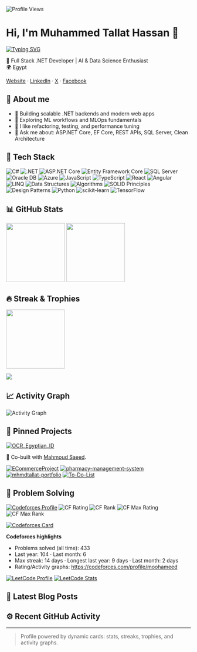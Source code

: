 ![Profile Views](https://komarev.com/ghpvc/?username=MhmdTalat&color=0e75b6&style=flat)

# Hi, I'm Muhammed Tallat Hassan 👋

[![Typing SVG](https://readme-typing-svg.demolab.com?font=Fira+Code&pause=1500&color=1AD1FF&center=true&vCenter=true&width=600&lines=Full+Stack+.NET+Developer;AI+%26+Data+Science+Enthusiast;Always+learning+and+improving+myself&v=2)](https://git.io/typing-svg)

🎯 Full Stack .NET Developer | AI & Data Science Enthusiast  
🌍 Egypt

[Website](https://mhmdtallat-portfolio.web.app/) · [LinkedIn](https://www.linkedin.com/in/muhammed-tallat-a440881b7) · [X](https://twitter.com/MHMD_TAL3AT) · [Facebook](https://www.facebook.com/mohamed.Tallat.104203)

## 🙋 About me
- 🔭 Building scalable .NET backends and modern web apps
- 🤖 Exploring ML workflows and MLOps fundamentals
- 🧪 I like refactoring, testing, and performance tuning
- 💬 Ask me about: ASP.NET Core, EF Core, REST APIs, SQL Server, Clean Architecture

## 🧰 Tech Stack
![C#](https://img.shields.io/badge/C%23-239120?style=flat&logo=csharp&logoColor=white)
![.NET](https://img.shields.io/badge/.NET-512BD4?style=flat&logo=dotnet&logoColor=white)
![ASP.NET Core](https://img.shields.io/badge/ASP.NET%20Core-5C2D91?style=flat&logo=dotnet&logoColor=white)
![Entity Framework Core](https://img.shields.io/badge/EF%20Core-512BD4?style=flat&logo=dotnet&logoColor=white)
![SQL Server](https://img.shields.io/badge/SQL%20Server-CC2927?style=flat&logo=microsoftsqlserver&logoColor=white)
![Oracle DB](https://img.shields.io/badge/Oracle%20DB-F80000?style=flat&logo=oracle&logoColor=white)
![Azure](https://img.shields.io/badge/Azure-0078D4?style=flat&logo=microsoftazure&logoColor=white)
![JavaScript](https://img.shields.io/badge/JavaScript-F7DF1E?style=flat&logo=javascript&logoColor=222)
![TypeScript](https://img.shields.io/badge/TypeScript-3178C6?style=flat&logo=typescript&logoColor=white)
![React](https://img.shields.io/badge/React-20232A?style=flat&logo=react&logoColor=61DAFB)
![Angular](https://img.shields.io/badge/Angular-DD0031?style=flat&logo=angular&logoColor=white)
![LINQ](https://img.shields.io/badge/LINQ-512BD4?style=flat&logo=dotnet&logoColor=white)
![Data Structures](https://img.shields.io/badge/Data%20Structures-0A66C2?style=flat&logoColor=white)
![Algorithms](https://img.shields.io/badge/Algorithms-0A66C2?style=flat&logoColor=white)
![SOLID Principles](https://img.shields.io/badge/SOLID%20Principles-1ABC9C?style=flat&logoColor=white)
![Design Patterns](https://img.shields.io/badge/Design%20Patterns-2C3E50?style=flat&logoColor=white)
![Python](https://img.shields.io/badge/Python-3776AB?style=flat&logo=python&logoColor=white)
![scikit-learn](https://img.shields.io/badge/scikit--learn-F7931E?style=flat&logo=scikitlearn&logoColor=white)
![TensorFlow](https://img.shields.io/badge/TensorFlow-FF6F00?style=flat&logo=tensorflow&logoColor=white)

## 📊 GitHub Stats
<p align="left">
  <img height="160" src="https://github-readme-stats.vercel.app/api?username=MhmdTalat&show_icons=true&theme=tokyonight&hide_border=true" />
  <img height="160" src="https://github-readme-stats.vercel.app/api/top-langs/?username=MhmdTalat&layout=compact&theme=tokyonight&hide_border=true" />
</p>

## 🔥 Streak & Trophies
<p align="left">
  <img height="160" src="https://streak-stats.demolab.com?user=MhmdTalat&theme=tokyonight&hide_border=true" />
</p>
<p align="left">
  <img src="https://github-profile-trophy.vercel.app/?username=MhmdTalat&theme=onedark&no-frame=true&column=7" />
</p>

## 📈 Activity Graph
![Activity Graph](https://github-readme-activity-graph.vercel.app/graph?username=MhmdTalat&theme=tokyo-night&hide_border=true)

## 📌 Pinned Projects
[![OCR_Egyptian_ID](https://github-readme-stats.vercel.app/api/pin/?username=mahmoud6171&repo=OCR_Egyptian_ID&theme=tokyonight)](https://github.com/mahmoud6171/OCR_Egyptian_ID)

🤝 Co-built with [Mahmoud Saeed](https://github.com/mahmoud6171).

[![ECommerceProject](https://github-readme-stats.vercel.app/api/pin/?username=MhmdTalat&repo=ECommerceProject&theme=tokyonight)](https://github.com/MhmdTalat/ECommerceProject)
[![pharmacy-management-system](https://github-readme-stats.vercel.app/api/pin/?username=MhmdTalat&repo=pharmacy-management-system&theme=tokyonight)](https://github.com/MhmdTalat/pharmacy-management-system)
[![mhmdtallat-portfolio](https://github-readme-stats.vercel.app/api/pin/?username=MhmdTalat&repo=mhmdtallat-portfolio&theme=tokyonight)](https://github.com/MhmdTalat/mhmdtallat-portfolio)
[![To-Do-List](https://github-readme-stats.vercel.app/api/pin/?username=MhmdTalat&repo=To-Do-List&theme=tokyonight)](https://github.com/MhmdTalat/To-Do-List)

## 🧩 Problem Solving
[![Codeforces Profile](https://img.shields.io/badge/Codeforces-Profile-1F8ACB?style=flat&logo=codeforces&logoColor=white)](https://codeforces.com/profile/moohameed)
![CF Rating](https://img.shields.io/badge/dynamic/json?cacheSeconds=300&url=https://codeforces.com/api/user.info%3Fhandles%3Dmoohameed&query=$.result[0].rating&label=Codeforces%20Rating&logo=codeforces&color=1F8ACB&v=2)
![CF Rank](https://img.shields.io/badge/dynamic/json?cacheSeconds=300&url=https://codeforces.com/api/user.info%3Fhandles%3Dmoohameed&query=$.result[0].rank&label=Codeforces%20Rank&logo=codeforces&color=1F8ACB&v=2)
![CF Max Rating](https://img.shields.io/badge/dynamic/json?cacheSeconds=300&url=https://codeforces.com/api/user.info%3Fhandles%3Dmoohameed&query=$.result[0].maxRating&label=Max%20Rating&logo=codeforces&color=1F8ACB&v=2)
![CF Max Rank](https://img.shields.io/badge/dynamic/json?cacheSeconds=300&url=https://codeforces.com/api/user.info%3Fhandles%3Dmoohameed&query=$.result[0].maxRank&label=Max%20Rank&logo=codeforces&color=1F8ACB&v=2)

[![Codeforces Card](https://codeforces-readme-stats.vercel.app/api/card?username=moohameed&theme=tokyonight)](https://codeforces.com/profile/moohameed)

**Codeforces highlights**
- Problems solved (all time): <!-- CF_SOLVED_START -->433<!-- CF_SOLVED_END -->
- Last year: 104 · Last month: 6
- Max streak: 14 days · Longest last year: 9 days · Last month: 2 days
- Rating/Activity graphs: https://codeforces.com/profile/moohameed

[![LeetCode Profile](https://img.shields.io/badge/LeetCode-Profile-FFA116?style=flat&logo=leetcode&logoColor=white)](https://leetcode.com/u/mhmd_Tal3at90/)
[![LeetCode Stats](https://leetcard.jacoblin.cool/mhmd_Tal3at90?theme=dark&font=Fira%20Code&ext=heatmap&border=0&v=2)](https://leetcode.com/u/mhmd_Tal3at90/)

## 📰 Latest Blog Posts
<!-- BLOG-POST-LIST:START -->
<!-- BLOG-POST-LIST:END -->

## ⚙️ Recent GitHub Activity
<!--START_SECTION:activity-->
<!--END_SECTION:activity-->

---

> Profile powered by dynamic cards: stats, streaks, trophies, and activity graphs.
